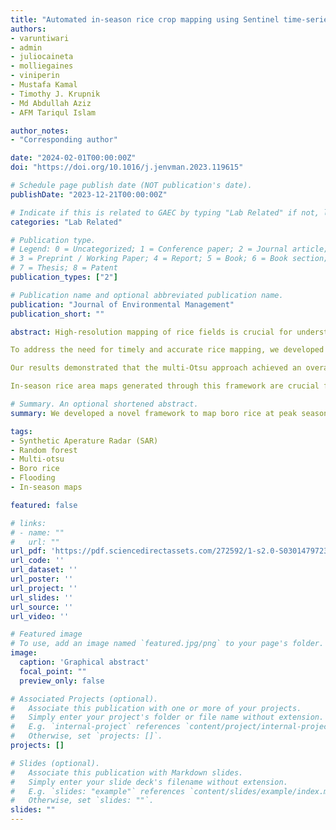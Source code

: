 ```yaml
---
title: "Automated in-season rice crop mapping using Sentinel time-series data and Google Earth Engine: A case study in climate-risk prone Bangladesh"
authors:
- varuntiwari
- admin
- juliocaineta
- molliegaines
- viniperin
- Mustafa Kamal
- Timothy J. Krupnik
- Md Abdullah Aziz
- AFM Tariqul Islam

author_notes:
- "Corresponding author"

date: "2024-02-01T00:00:00Z"
doi: "https://doi.org/10.1016/j.jenvman.2023.119615"

# Schedule page publish date (NOT publication's date).
publishDate: "2023-12-21T00:00:00Z"

# Indicate if this is related to GAEC by typing "Lab Related" if not, leave blank
categories: "Lab Related" 

# Publication type.
# Legend: 0 = Uncategorized; 1 = Conference paper; 2 = Journal article;
# 3 = Preprint / Working Paper; 4 = Report; 5 = Book; 6 = Book section;
# 7 = Thesis; 8 = Patent
publication_types: ["2"]

# Publication name and optional abbreviated publication name.
publication: "Journal of Environmental Management"
publication_short: ""

abstract: High-resolution mapping of rice fields is crucial for understanding and managing rice cultivation in countries like Bangladesh, particularly in the face of climate change. Rice is a vital crop, cultivated in small scale farms that contributes significantly to the economy and food security in Bangladesh. Accurate mapping can facilitate improved rice production, the development of sustainable agricultural management policies, and formulation of strategies for adapting to climatic risks. 

To address the need for timely and accurate rice mapping, we developed a framework specifically designed for the diverse environmental conditions in Bangladesh. We utilized Sentinel-1 and Sentinel-2 time-series data to identify transplantation and peak seasons and employed the multi-Otsu automatic thresholding approach to map rice during the peak season (April–May). We also compared the performance of a random forest (RF) classifier with the multi-Otsu approach using two different data combinations; D1, which utilizes data from the transplantation and peak seasons (D1 RF) and D2, which utilizes data from the transplantation to the harvest seasons (D2 RF).

Our results demonstrated that the multi-Otsu approach achieved an overall classification accuracy (OCA) ranging from 61.18% to 94.43% across all crop zones. The D2 RF showed the highest mean OCA (92.15%) among the fourteen crop zones, followed by D1 RF (89.47%) and multi-Otsu (85.27%). Although the multi-Otsu approach had relatively lower OCA, it proved effective in accurately mapping rice areas prior to harvest, eliminating the need for training samples that can be challenging to obtain during the growing season.

In-season rice area maps generated through this framework are crucial for timely decision-making regarding adaptive management in response to climatic stresses and forecasting area-wide productivity. The scalability of our framework across space and time makes it particularly suitable for addressing field data scarcity challenges in countries like Bangladesh and offers the potential for future operationalization.

# Summary. An optional shortened abstract.
summary: We developed a novel framework to map boro rice at peak season using Sentinel images. These Boro rice maps in Bangladesh showed high classification accuracy (mean of 87.90%). There was no requirement of sample data collection for training the classification model. Multi-Otsu effectively maps rice in low-data areas, outperforming other ML methods and provides stakeholders rice area statistics to support food security management.

tags:
- Synthetic Aperature Radar (SAR)
- Random forest
- Multi-otsu
- Boro rice
- Flooding
- In-season maps

featured: false

# links:
# - name: ""
#   url: ""
url_pdf: 'https://pdf.sciencedirectassets.com/272592/1-s2.0-S0301479723X0022X/1-s2.0-S0301479723024039/main.pdf?X-Amz-Security-Token=IQoJb3JpZ2luX2VjEF0aCXVzLWVhc3QtMSJGMEQCIDYjQUvwhLtomFaajqIxRUeMRQYLgOWz5nQmRVRpuNbgAiAzs2UpgHTXVCAMEygz%2BWEe%2FykO9z2skQtoBTr%2FLp6Pvyq8BQj2%2F%2F%2F%2F%2F%2F%2F%2F%2F%2F8BEAUaDDA1OTAwMzU0Njg2NSIMgIbA1GfAO9fBU4PTKpAFvm8fpS%2BvXwniKYiWnTJ3UCxjYACZdq6gYeUV8C7G8gzlgNrMlvtCb24gqlqVliKmOg6WHrA%2FDI6ojwTFJPSbldPuM%2FK13XTqunG%2ByKJj8RWloaSjzJilMh69Pjuec5Fn5%2BkbQ6VUBhxw5HfomJ%2FR3AWc9qH8DpOl8s4izKeJB0JYgihY7O470Aoe0ZrxQ4U50Da%2F8FV5JGHv8FVKJLSnAUEgaY9EsgBLRZmQVH11%2BsddnA5bLVq9erQiv7AByj8QvABYZYwbP6iiGIK1zwpfZIwlpjoGDZNSOJAGMD5JsBUpWDTTi9cBr%2F1jLMm6vqkQNRHRZl2lJCkj9ZgjS4wMTpZQFJnaNgh4OFC7K0u1IJykW97KQ1pAHY3C5b0CN8LfpK3HYQGc4aw42ZpHwWINC45YIRgB%2BG47%2FxQzEffGhgYGXr%2FuZA17sDXJfXqThOc%2FkvdCFZUs%2FA0miIfAaoteh3b8emgFBpQXymeE3r6%2FaT8ZKKc2Yaj05zqGkcKWvnHGt%2FRmrKnpyXyfONJZF%2FcgrLjC02CM6GlnXOB%2B%2BH8aaISpulm6m6ndsJrIbdYBrEOcBi%2B7p7a6eD%2FCuMWCkbZu8kUSeyvn9p%2BDyXsvXlFc65Q8mL8hb12T4LLVt26P7uhMzXgRjTonnZQM9reqVHhwGHD6QaQyGQ4orY5rTBrZcjJJT27KXTP%2FFyxAOtk3vhn4sVB1ahTYpFgqgTtOVsCe2U2GP%2Bux6nRwmP44LdDpXvo1DXg6zSVlocvbSWinL3JDI2tepNubRr6jP2JQJ5KlmLxU6hXUh%2BrNXUU%2B3NXiQUwdMmMXWq6f5Vj2lzYac5Ebbq%2FyGf5ZQ1slJol9FPLAyQL9q6wuF7oGgBcChF0ftgMwlN72rAY6sgEnQfh4%2BpY2Z0d3CvZpY2sIZ3D26IFYroaTfGiWw0WLUpy8vigAgsHDPhHr1USuXK0Kr3CHo%2B12eBmShgl4t7IEnBEzILIHUbn01zMR3s7F1bjRYaXCQRsQ%2BhSMafQ7abYTnk%2Bh1tO6Z6%2FkOrlUZPHuCkUlsA070fbeR9TdNOYLIUPpsP%2B8IN2UIWmlmr4E44Tb%2B1gt%2FNzrmGQMMCxsHFSn%2FI0N4mc0eG7R4GsQR7YVQzc4&X-Amz-Algorithm=AWS4-HMAC-SHA256&X-Amz-Date=20240109T213427Z&X-Amz-SignedHeaders=host&X-Amz-Expires=300&X-Amz-Credential=ASIAQ3PHCVTY4PEDR3IU%2F20240109%2Fus-east-1%2Fs3%2Faws4_request&X-Amz-Signature=a8846676f9b189024ec2bbece199eff22c0f74356eb501d401407d0851b5468a&hash=bf87cbfa41e978149a05d80b8cd7843db2ffa13a3fa8ef9fad7fe043ffd8272f&host=68042c943591013ac2b2430a89b270f6af2c76d8dfd086a07176afe7c76c2c61&pii=S0301479723024039&tid=spdf-4b4f0b2b-7838-48df-b97d-64546e64c8f9&sid=6521393d500fd8493b6809d-5b1de31985c8gxrqa&type=client&tsoh=d3d3LnNjaWVuY2VkaXJlY3QuY29t&ua=131c585b5302000306&rr=842fcdedbdd0062b&cc=us'
url_code: ''
url_dataset: ''
url_poster: ''
url_project: ''
url_slides: ''
url_source: ''
url_video: ''

# Featured image
# To use, add an image named `featured.jpg/png` to your page's folder. 
image:
  caption: 'Graphical abstract'
  focal_point: ""
  preview_only: false

# Associated Projects (optional).
#   Associate this publication with one or more of your projects.
#   Simply enter your project's folder or file name without extension.
#   E.g. `internal-project` references `content/project/internal-project/index.md`.
#   Otherwise, set `projects: []`.
projects: []

# Slides (optional).
#   Associate this publication with Markdown slides.
#   Simply enter your slide deck's filename without extension.
#   E.g. `slides: "example"` references `content/slides/example/index.md`.
#   Otherwise, set `slides: ""`.
slides: ""
---
```


